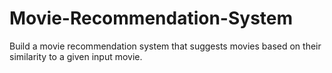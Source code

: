 # Movie-Recommendation-System
Build a movie recommendation system that suggests movies based on their similarity to a given input movie.
